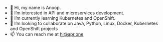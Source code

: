 - 👋 Hi, my name is Anoop.
- 👀 I’m interested in API and microservices development.
- 🌱 I’m currently learning Kubernetes and OpenShift.
- 💞️ I’m looking to collaborate on Java, Python, Linux, Docker, Kubernetes and OpenShift projects
- 📫 You can reach me at hi@apr.one

<!---
womm-buster/womm-buster is a ✨ special ✨ repository because its `README.md` (this file) appears on your GitHub profile.
You can click the Preview link to take a look at your changes.
--->
